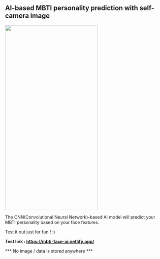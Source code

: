 

## AI-based MBTI personality prediction with self-camera image

<img src="https://user-images.githubusercontent.com/35905280/126366824-956f8e88-5adf-4348-9687-9681e2e78f27.png" width="300" height="600">



The CNN(Convolutional Neural Network)-based AI model will predict your MBTI personality based on your face features. 



Test it out just for fun ! :)


**Test link :
https://mbti-face-ai.netlify.app/**

*** No image / data is stored anywhere ***
